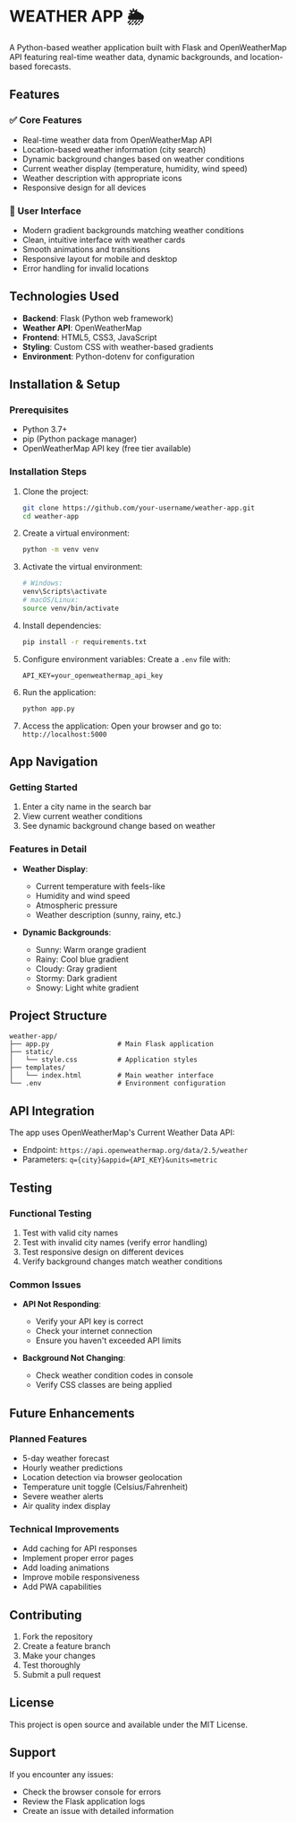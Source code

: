 
# WEATHER APP 🌦️

A Python-based weather application built with Flask and OpenWeatherMap API featuring real-time weather data, dynamic backgrounds, and location-based forecasts.

## Features

### ✅ Core Features
- Real-time weather data from OpenWeatherMap API
- Location-based weather information (city search)
- Dynamic background changes based on weather conditions
- Current weather display (temperature, humidity, wind speed)
- Weather description with appropriate icons
- Responsive design for all devices

### 🎨 User Interface
- Modern gradient backgrounds matching weather conditions
- Clean, intuitive interface with weather cards
- Smooth animations and transitions
- Responsive layout for mobile and desktop
- Error handling for invalid locations

## Technologies Used
- **Backend**: Flask (Python web framework)
- **Weather API**: OpenWeatherMap
- **Frontend**: HTML5, CSS3, JavaScript
- **Styling**: Custom CSS with weather-based gradients
- **Environment**: Python-dotenv for configuration

## Installation & Setup

### Prerequisites
- Python 3.7+
- pip (Python package manager)
- OpenWeatherMap API key (free tier available)

### Installation Steps
1. Clone the project:
   ```bash
   git clone https://github.com/your-username/weather-app.git
   cd weather-app
   ```

2. Create a virtual environment:
   ```bash
   python -m venv venv
   ```

3. Activate the virtual environment:
   ```bash
   # Windows:
   venv\Scripts\activate
   # macOS/Linux:
   source venv/bin/activate
   ```

4. Install dependencies:
   ```bash
   pip install -r requirements.txt
   ```

5. Configure environment variables:
   Create a `.env` file with:
   ```env
   API_KEY=your_openweathermap_api_key
   ```

6. Run the application:
   ```bash
   python app.py
   ```

7. Access the application:
   Open your browser and go to: `http://localhost:5000`

## App Navigation

### Getting Started
1. Enter a city name in the search bar
2. View current weather conditions
3. See dynamic background change based on weather

### Features in Detail
- **Weather Display**:
  - Current temperature with feels-like
  - Humidity and wind speed
  - Atmospheric pressure
  - Weather description (sunny, rainy, etc.)

- **Dynamic Backgrounds**:
  - Sunny: Warm orange gradient
  - Rainy: Cool blue gradient
  - Cloudy: Gray gradient
  - Stormy: Dark gradient
  - Snowy: Light white gradient

## Project Structure
```
weather-app/
├── app.py                 # Main Flask application
├── static/
│   └── style.css          # Application styles
├── templates/
│   └── index.html         # Main weather interface
└── .env                   # Environment configuration
```

## API Integration
The app uses OpenWeatherMap's Current Weather Data API:
- Endpoint: `https://api.openweathermap.org/data/2.5/weather`
- Parameters: `q={city}&appid={API_KEY}&units=metric`

## Testing
### Functional Testing
1. Test with valid city names
2. Test with invalid city names (verify error handling)
3. Test responsive design on different devices
4. Verify background changes match weather conditions

### Common Issues
- **API Not Responding**:
  - Verify your API key is correct
  - Check your internet connection
  - Ensure you haven't exceeded API limits

- **Background Not Changing**:
  - Check weather condition codes in console
  - Verify CSS classes are being applied

## Future Enhancements
### Planned Features
- 5-day weather forecast
- Hourly weather predictions
- Location detection via browser geolocation
- Temperature unit toggle (Celsius/Fahrenheit)
- Severe weather alerts
- Air quality index display

### Technical Improvements
- Add caching for API responses
- Implement proper error pages
- Add loading animations
- Improve mobile responsiveness
- Add PWA capabilities

## Contributing
1. Fork the repository
2. Create a feature branch
3. Make your changes
4. Test thoroughly
5. Submit a pull request

## License
This project is open source and available under the MIT License.

## Support
If you encounter any issues:
- Check the browser console for errors
- Review the Flask application logs
- Create an issue with detailed information
```
